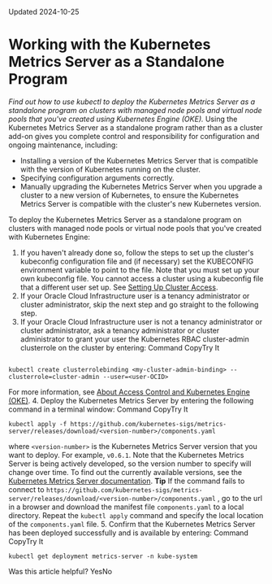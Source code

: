Updated 2024-10-25
# Working with the Kubernetes Metrics Server as a Standalone Program
_Find out how to use kubectl to deploy the Kubernetes Metrics Server as a standalone program on clusters with managed node pools and virtual node pools that you've created using Kubernetes Engine (OKE)._
Using the Kubernetes Metrics Server as a standalone program rather than as a cluster add-on gives you complete control and responsibility for configuration and ongoing maintenance, including:
  * Installing a version of the Kubernetes Metrics Server that is compatible with the version of Kubernetes running on the cluster.
  * Specifying configuration arguments correctly.
  * Manually upgrading the Kubernetes Metrics Server when you upgrade a cluster to a new version of Kubernetes, to ensure the Kubernetes Metrics Server is compatible with the cluster's new Kubernetes version.


To deploy the Kubernetes Metrics Server as a standalone program on clusters with managed node pools or virtual node pools that you've created with Kubernetes Engine:
  1. If you haven't already done so, follow the steps to set up the cluster's kubeconfig configuration file and (if necessary) set the KUBECONFIG environment variable to point to the file. Note that you must set up your own kubeconfig file. You cannot access a cluster using a kubeconfig file that a different user set up. See [Setting Up Cluster Access](https://docs.oracle.com/en-us/iaas/Content/ContEng/Tasks/contengdownloadkubeconfigfile.htm#Setting_Up_Cluster_Access "Find out about the steps to set up access to the clusters you create using Kubernetes Engine \(OKE\). Having completed the steps, you can start using kubectl to manage the cluster.").
  2. If your Oracle Cloud Infrastructure user is a tenancy administrator or cluster administrator, skip the next step and go straight to the following step.
  3. If your Oracle Cloud Infrastructure user is not a tenancy administrator or cluster administrator, ask a tenancy administrator or cluster administrator to grant your user the Kubernetes RBAC cluster-admin clusterrole on the cluster by entering:
Command
CopyTry It
```

kubectl create clusterrolebinding <my-cluster-admin-binding> --clusterrole=cluster-admin --user=<user-OCID>
```

For more information, see [About Access Control and Kubernetes Engine (OKE)](https://docs.oracle.com/en-us/iaas/Content/ContEng/Concepts/contengaboutaccesscontrol.htm#About_Access_Control_and_Container_Engine_for_Kubernetes "Find out about the permissions required to access clusters you've created using Kubernetes Engine \(OKE\).").
  4. Deploy the Kubernetes Metrics Server by entering the following command in a terminal window:
Command
CopyTry It
```
kubectl apply -f https://github.com/kubernetes-sigs/metrics-server/releases/download/<version-number>/components.yaml
```

where `<version-number>` is the Kubernetes Metrics Server version that you want to deploy. For example, `v0.6.1`.
Note that the Kubernetes Metrics Server is being actively developed, so the version number to specify will change over time. To find out the currently available versions, see the [Kubernetes Metrics Server documentation](https://github.com/kubernetes-sigs/metrics-server/releases).
**Tip** If the command fails to connect to `https://github.com/kubernetes-sigs/metrics-server/releases/download/<version-number>/components.yaml` , go to the url in a browser and download the manifest file `components.yaml` to a local directory. Repeat the `kubectl apply` command and specify the local location of the `components.yaml` file.
  5. Confirm that the Kubernetes Metrics Server has been deployed successfully and is available by entering:
Command
CopyTry It
```
kubectl get deployment metrics-server -n kube-system
```



Was this article helpful?
YesNo

